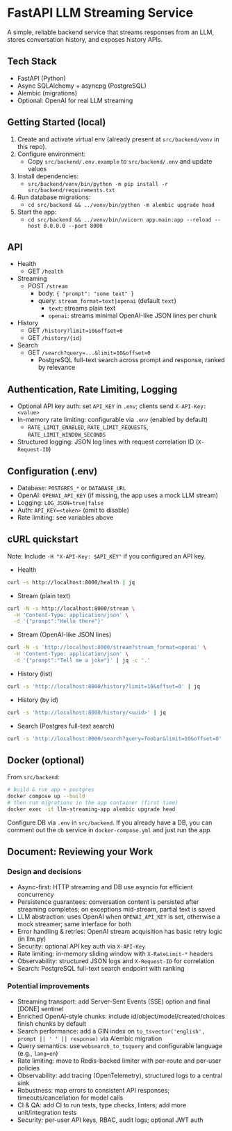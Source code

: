 # FastAPI LLM Streaming Service

A simple, reliable backend service that streams responses from an LLM, stores conversation history, and exposes history APIs.

## Tech Stack
- FastAPI (Python)
- Async SQLAlchemy + asyncpg (PostgreSQL)
- Alembic (migrations)
- Optional: OpenAI for real LLM streaming

## Getting Started (local)

1. Create and activate virtual env (already present at `src/backend/venv` in this repo).
2. Configure environment:
   - Copy `src/backend/.env.example` to `src/backend/.env` and update values
3. Install dependencies:
   - `src/backend/venv/bin/python -m pip install -r src/backend/requirements.txt`
4. Run database migrations:
   - `cd src/backend && ../venv/bin/python -m alembic upgrade head`
5. Start the app:
   - `cd src/backend && ../venv/bin/uvicorn app.main:app --reload --host 0.0.0.0 --port 8000`

## API

- Health
  - GET `/health`
- Streaming
  - POST `/stream`
    - body: `{ "prompt": "some text" }`
    - query: `stream_format=text|openai` (default `text`)
      - `text`: streams plain text
      - `openai`: streams minimal OpenAI-like JSON lines per chunk
- History
  - GET `/history?limit=10&offset=0`
  - GET `/history/{id}`
- Search
  - GET `/search?query=...&limit=10&offset=0`
    - PostgreSQL full-text search across prompt and response, ranked by relevance


## Authentication, Rate Limiting, Logging

- Optional API key auth: set `API_KEY` in `.env`; clients send `X-API-Key: <value>`
- In-memory rate limiting: configurable via `.env` (enabled by default)
  - `RATE_LIMIT_ENABLED`, `RATE_LIMIT_REQUESTS`, `RATE_LIMIT_WINDOW_SECONDS`
- Structured logging: JSON log lines with request correlation ID (`X-Request-ID`)

## Configuration (.env)

- Database: `POSTGRES_*` or `DATABASE_URL`
- OpenAI: `OPENAI_API_KEY` (if missing, the app uses a mock LLM stream)
- Logging: `LOG_JSON=true|false`
- Auth: `API_KEY=<token>` (omit to disable)
- Rate limiting: see variables above

## cURL quickstart

Note: Include `-H "X-API-Key: $API_KEY"` if you configured an API key.

- Health
```bash
curl -s http://localhost:8000/health | jq
```

- Stream (plain text)
```bash
curl -N -s http://localhost:8000/stream \
  -H 'Content-Type: application/json' \
  -d '{"prompt":"Hello there"}'
```

- Stream (OpenAI-like JSON lines)
```bash
curl -N -s 'http://localhost:8000/stream?stream_format=openai' \
  -H 'Content-Type: application/json' \
  -d '{"prompt":"Tell me a joke"}' | jq -c '.'
```

- History (list)
```bash
curl -s 'http://localhost:8000/history?limit=10&offset=0' | jq
```

- History (by id)
```bash
curl -s 'http://localhost:8000/history/<uuid>' | jq
```

- Search (Postgres full-text search)
```bash
curl -s 'http://localhost:8000/search?query=foobar&limit=10&offset=0' | jq
```

## Docker (optional)

From `src/backend`:

```bash
# build & run app + postgres
docker compose up --build
# then run migrations in the app container (first time)
docker exec -it llm-streaming-app alembic upgrade head
```

Configure DB via `.env` in `src/backend`. If you already have a DB, you can comment out the `db` service in `docker-compose.yml` and just run the app.

## Document: Reviewing your Work

### Design and decisions
- Async-first: HTTP streaming and DB use asyncio for efficient concurrency
- Persistence guarantees: conversation content is persisted after streaming completes; on exceptions mid-stream, partial text is saved
- LLM abstraction: uses OpenAI when `OPENAI_API_KEY` is set, otherwise a mock streamer; same interface for both
- Error handling & retries: OpenAI stream acquisition has basic retry logic (in llm.py)
- Security: optional API key auth via `X-API-Key`
- Rate limiting: in-memory sliding window with `X-RateLimit-*` headers
- Observability: structured JSON logs and `X-Request-ID` for correlation
- Search: PostgreSQL full-text search endpoint with ranking

### Potential improvements
- Streaming transport: add Server-Sent Events (SSE) option and final [DONE] sentinel
- Enriched OpenAI-style chunks: include id/object/model/created/choices finish chunks by default
- Search performance: add a GIN index on `to_tsvector('english', prompt || ' ' || response)` via Alembic migration
- Query semantics: use `websearch_to_tsquery` and configurable language (e.g., `lang=en`)
- Rate limiting: move to Redis-backed limiter with per-route and per-user policies
- Observability: add tracing (OpenTelemetry), structured logs to a central sink
- Robustness: map errors to consistent API responses; timeouts/cancellation for model calls
- CI & QA: add CI to run tests, type checks, linters; add more unit/integration tests
- Security: per-user API keys, RBAC, audit logs; optional JWT auth

